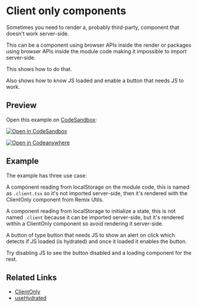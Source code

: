 # Client only components

Sometimes you need to render a, probably third-party, component that doesn't work server-side.

This can be a component using browser APIs inside the render or packages using browser APIs inside the module code making it impossible to import server-side.

This shows how to do that.

Also shows how to know JS loaded and enable a button that needs JS to work.

## Preview

Open this example on [CodeSandbox](https://codesandbox.com):

[![Open in CodeSandbox](https://codesandbox.io/static/img/play-codesandbox.svg)](https://codesandbox.io/s/github/remix-run/examples/tree/main/client-only-components)

[![Open in Codeanywhere](https://codeanywhere.com/img/open-in-codeanywhere-btn.svg)](https://app.codeanywhere.com/#https://github.com/remix-run/examples)

## Example

The example has three use case:

A component reading from localStorage on the module code, this is named as `.client.tsx` so it's not imported server-side, then it's rendered with the ClientOnly component from Remix Utils.

A component reading from localStorage to initialize a state, this is not named `.client` because it can be imported server-side, but it's rendered within a ClientOnly component so avoid rendering it server-side.

A button of type button that needs JS to show an alert on click which detects if JS loaded (is hydrated) and once it loaded it enables the button.

Try disabling JS to see the button disabled and a loading component for the rest.

## Related Links

- [ClientOnly](https://github.com/sergiodxa/remix-utils#clientonly)
- [useHydrated](https://github.com/sergiodxa/remix-utils#usehydrated)
